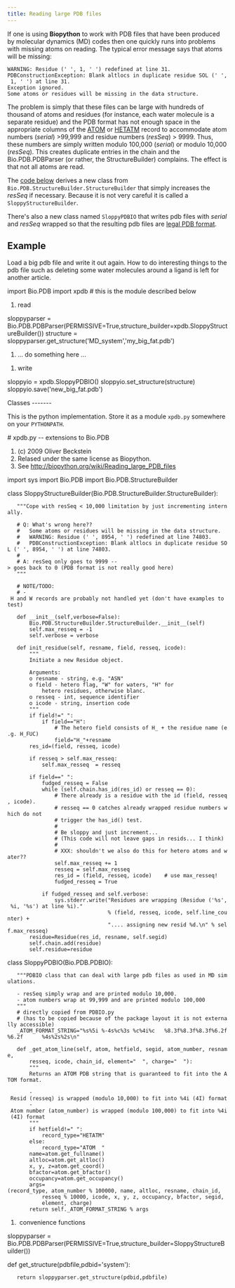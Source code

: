 ```yaml
---
title: Reading large PDB files
---
```


If one is using **Biopython** to work with PDB files that have been
produced by molecular dynamics (MD) codes then one quickly runs into
problems with missing atoms on reading. The typical error message says
that atoms will be missing:

`WARNING: Residue (' ', 1, ' ') redefined at line 31.`  
`PDBConstructionException: Blank altlocs in duplicate residue SOL (' ', 1, ' ') at line 31.`  
`Exception ignored.`  
`Some atoms or residues will be missing in the data structure.`

The problem is simply that these files can be large with hundreds of
thousand of atoms and residues (for instance, each water molecule is a
separate residue) and the PDB format has not enough space in the
appropriate columns of the
[ATOM](http://www.wwpdb.org/documentation/format32/sect9.html#ATOM) or
[HETATM](http://www.wwpdb.org/documentation/format32/sect9.html#HETATM)
record to accommodate atom numbers (*serial*) \>99,999 and residue
numbers (*resSeq*) \> 9999. Thus, these numbers are simply written
modulo 100,000 (*serial*) or modulo 10,000 (*resSeq*). This creates
duplicate entries in the chain and the Bio.PDB.PDBParser (or rather, the
StructureBuilder) complains. The effect is that not all atoms are read.

The [code below](#Classes "wikilink") derives a new class from
`Bio.PDB.StructureBuilder.StructureBuilder` that simply increases the
*resSeq* if necessary. Because it is not very careful it is called a
`SloppyStructureBuilder`.

There's also a new class named `SloppyPDBIO` that writes pdb files with
*serial* and *resSeq* wrapped so that the resulting pdb files are [legal
PDB format](http://www.wwpdb.org/documentation/format32/v3.2.html).

Example
-------

Load a big pdb file and write it out again. How to do interesting things
to the pdb file such as deleting some water molecules around a ligand is
left for another article.

<python>import Bio.PDB import xpdb \# this is the module described below

1.  read

sloppyparser =
Bio.PDB.PDBParser(PERMISSIVE=True,structure\_builder=xpdb.SloppyStructureBuilder())
structure = sloppyparser.get\_structure('MD\_system','my\_big\_fat.pdb')

1.  ... do something here ...

<!-- -->

1.  write

sloppyio = xpdb.SloppyPDBIO() sloppyio.set\_structure(structure)
sloppyio.save('new\_big\_fat.pdb')

</source>
Classes
-------

This is the python implementation. Store it as a module `xpdb.py`
somewhere on your `PYTHONPATH`.

<python>\# xpdb.py -- extensions to Bio.PDB

1.  (c) 2009 Oliver Beckstein
2.  Relased under the same license as Biopython.
3.  See <http://biopython.org/wiki/Reading_large_PDB_files>

import sys import Bio.PDB import Bio.PDB.StructureBuilder

class SloppyStructureBuilder(Bio.PDB.StructureBuilder.StructureBuilder):

`   """Cope with resSeq < 10,000 limitation by just incrementing internally.`

`   # Q: What's wrong here??`  
`   #   Some atoms or residues will be missing in the data structure.`  
`   #   WARNING: Residue (' ', 8954, ' ') redefined at line 74803.`  
`   #   PDBConstructionException: Blank altlocs in duplicate residue SOL (' ', 8954, ' ') at line 74803.`  
`   #`  
`   # A: resSeq only goes to 9999 --> goes back to 0 (PDB format is not really good here)`  
`   """`

`   # NOTE/TODO:`  
`   # - H and W records are probably not handled yet (don't have examples to test)`

`   def __init__(self,verbose=False):`  
`       Bio.PDB.StructureBuilder.StructureBuilder.__init__(self)`  
`       self.max_resseq = -1`  
`       self.verbose = verbose`

`   def init_residue(self, resname, field, resseq, icode):`  
`       """`  
`       Initiate a new Residue object.`  
`       `  
`       Arguments:`  
`       o resname - string, e.g. "ASN"`  
`       o field - hetero flag, "W" for waters, "H" for `  
`           hetero residues, otherwise blanc.`  
`       o resseq - int, sequence identifier`  
`       o icode - string, insertion code`  
`       """`  
`       if field!=" ":`  
`           if field=="H":`  
`               # The hetero field consists of H_ + the residue name (e.g. H_FUC)`  
`               field="H_"+resname `  
`       res_id=(field, resseq, icode)`

`       if resseq > self.max_resseq:`  
`           self.max_resseq  = resseq`  
`       `  
`       if field==" ":`  
`           fudged_resseq = False`  
`           while (self.chain.has_id(res_id) or resseq == 0):`  
`               # There already is a residue with the id (field, resseq, icode).`  
`               # resseq == 0 catches already wrapped residue numbers which do not`  
`               # trigger the has_id() test.`  
`               # `  
`               # Be sloppy and just increment...`  
`               # (This code will not leave gaps in resids... I think)`  
`               #`  
`               # XXX: shouldn't we also do this for hetero atoms and water??`  
`               self.max_resseq += 1`  
`               resseq = self.max_resseq`  
`               res_id = (field, resseq, icode)    # use max_resseq!`  
`               fudged_resseq = True`  
`               `  
`           if fudged_resseq and self.verbose:`  
`               sys.stderr.write("Residues are wrapping (Residue ('%s', %i, '%s') at line %i)." `  
`                                % (field, resseq, icode, self.line_counter) +`  
`                                ".... assigning new resid %d.\n" % self.max_resseq)`  
`       residue=Residue(res_id, resname, self.segid)`  
`       self.chain.add(residue)`  
`       self.residue=residue`

class SloppyPDBIO(Bio.PDB.PDBIO):

`   """PDBIO class that can deal with large pdb files as used in MD simulations.`  
`   `  
`   - resSeq simply wrap and are printed modulo 10,000.`  
`   - atom numbers wrap at 99,999 and are printed modulo 100,000    `  
`   """`  
`   # directly copied from PDBIO.py`  
`   # (has to be copied because of the package layout it is not externally accessible)`  
`   _ATOM_FORMAT_STRING="%s%5i %-4s%c%3s %c%4i%c   %8.3f%8.3f%8.3f%6.2f%6.2f      %4s%2s%2s\n"`

`   def _get_atom_line(self, atom, hetfield, segid, atom_number, resname, `  
`       resseq, icode, chain_id, element="  ", charge="  "):`  
`       """`  
`       Returns an ATOM PDB string that is guaranteed to fit into the ATOM format.`

`       - Resid (resseq) is wrapped (modulo 10,000) to fit into %4i (4I) format`  
`       - Atom number (atom_number) is wrapped (modulo 100,000) to fit into %4i (4I) format`  
`       """`  
`       if hetfield!=" ":`  
`           record_type="HETATM"`  
`       else:`  
`           record_type="ATOM  "`  
`       name=atom.get_fullname()`  
`       altloc=atom.get_altloc()`  
`       x, y, z=atom.get_coord()`  
`       bfactor=atom.get_bfactor()`  
`       occupancy=atom.get_occupancy()`  
`       args=(record_type, atom_number % 100000, name, altloc, resname, chain_id,`  
`           resseq % 10000, icode, x, y, z, occupancy, bfactor, segid,`  
`           element, charge)`  
`       return self._ATOM_FORMAT_STRING % args`

1.   convenience functions

sloppyparser =
Bio.PDB.PDBParser(PERMISSIVE=True,structure\_builder=SloppyStructureBuilder())

def get\_structure(pdbfile,pdbid='system'):

`   return sloppyparser.get_structure(pdbid,pdbfile)`

</source>
<Category:Cookbook>
